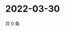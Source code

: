 # 2022-03-30

共 0 条

<!-- BEGIN WEIBO -->
<!-- 最后更新时间 Wed Mar 30 2022 21:23:19 GMT+0800 (China Standard Time) -->

<!-- END WEIBO -->
